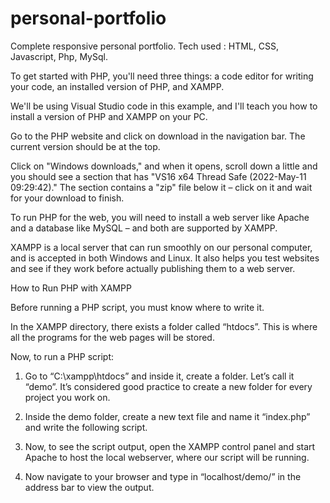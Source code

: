 # personal-portfolio
Complete responsive personal portfolio.
Tech used : HTML, CSS, Javascript, Php, MySql.



To get started with PHP, you'll need three things: a code editor for writing your code, an installed version of PHP, and XAMPP.

We'll be using Visual Studio code in this example, and I'll teach you how to install a version of PHP and XAMPP on your PC.

Go to the PHP website and click on download in the navigation bar. The current version should be at the top.

Click on "Windows downloads," and when it opens, scroll down a little and you should see a section that has "VS16 x64 Thread Safe (2022-May-11 09:29:42)." The section contains a "zip" file below it – click on it and wait for your download to finish.

To run PHP for the web, you will need to install a web server like Apache and a database like MySQL – and both are supported by XAMPP.

XAMPP is a local server that can run smoothly on our personal computer, and is accepted in both Windows and Linux. It also helps you test websites and see if they work before actually publishing them to a web server.

How to Run PHP with XAMPP

Before running a PHP script, you must know where to write it. 

In the XAMPP directory, there exists a folder called “htdocs”. This is where all the programs for the web pages will be stored.

Now, to run a PHP script:

1. Go to “C:\xampp\htdocs” and inside it, create a folder. Let’s call it “demo”. It’s considered good practice to create a new folder for every project you work on.

2. Inside the demo folder, create a new text file and name it “index.php” and write the following script.

3.  Now, to see the script output, open the XAMPP control panel and start Apache to host the local webserver, where our script will be running.

4. Now navigate to your browser and type in “localhost/demo/” in the address bar to view the output.


